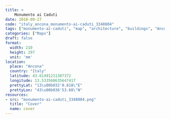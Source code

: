 ```yaml
---
title: > 
    Monumento ai Caduti
date: 2018-09-27
code: "italy_ancona_monumento-ai-caduti_3348004"
tags: ["monumento-ai-caduti", "map", "architecture", "buildings", "Ancona", "Italy"]
categories: ["Maps"]
draft: false
format:
  width: 210
  height: 297
  unit: 'mm'
location:
  place: "Ancona"
  country: "Italy"
  latitude: 43.61491211387372
  longitude: 13.533560635647417
  prettyLat: "13\u00b032'0.818\"E"
  prettyLon: "43\u00b036'53.68\"N"
resources:
- src: "monumento-ai-caduti_3348004.png"
  title: "Cover"
  name: cover
---
```

